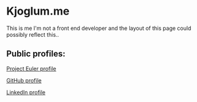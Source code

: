 # Kjoglum.me

This is me
I'm not a front end developer and the layout of this page
could possibly reflect this..


## Public profiles:

[Project Euler profile](https://projecteuler.net/profile/tkjoeglu.png)

[GitHub profile](https://github.com/thomakj)

[LinkedIn profile](https://www.linkedin.com/in/thomas-kj%C3%B8glum-b542b552)
